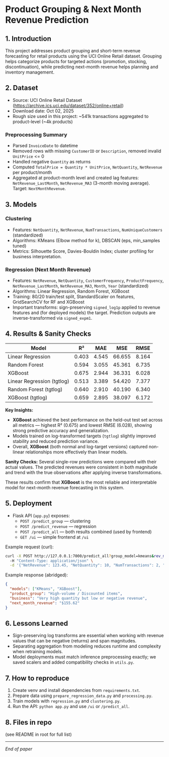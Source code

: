 # Product Grouping & Next Month Revenue Prediction

## 1. Introduction

This project addresses product grouping and short-term revenue forecasting for retail products using the UCI Online Retail dataset. Grouping helps categorize products for targeted actions (promotion, stocking, discontinuation), while predicting next-month revenue helps planning and inventory management.

## 2. Dataset

- Source: UCI Online Retail Dataset (https://archive.ics.uci.edu/dataset/352/online+retail)
- Download date: Oct 02, 2025
- Rough size used in this project: ~541k transactions aggregated to product-level (~4k products)

### Preprocessing Summary
- Parsed `InvoiceDate` to datetime
- Removed rows with missing `CustomerID` or `Description`, removed invalid `UnitPrice` <= 0
- Handled negative `Quantity` as returns
- Computed `TotalPrice = Quantity * UnitPrice`, `NetQuantity`, `NetRevenue` per product/month
- Aggregated at product-month level and created lag features: `NetRevenue_LastMonth`, `NetRevenue_MA3` (3-month moving average). Target: `NextMonthRevenue`.

## 3. Models

### Clustering
- Features: `NetQuantity`, `NetRevenue`, `NumTransactions`, `NumUniqueCustomers` (standardized)
- Algorithms: KMeans (Elbow method for k), DBSCAN (eps, min_samples tuned)
- Metrics: Silhouette Score, Davies-Bouldin Index; cluster profiling for business interpretation.

### Regression (Next Month Revenue)
- Features: `NetRevenue`, `NetQuantity`, `CustomerFrequency`, `ProductFrequency`, `NetRevenue_LastMonth`, `NetRevenue_MA3`, `Month`, `Year` (standardized)
- Algorithms: Linear Regression, Random Forest, XGBoost
- Training: 80/20 train/test split, StandardScaler on features, GridSearchCV for RF and XGBoost
- Important transforms: sign-preserving `signed_log1p` applied to revenue features and (for deployed models) the target. Prediction outputs are inverse-transformed via `signed_expm1`.

## 4. Results & Sanity Checks

| Model                   | R²     | MAE   | MSE    | RMSE  |
|--------------------------|--------|-------|--------|-------|
| Linear Regression        | 0.403  | 4.545 | 66.655 | 8.164 |
| Random Forest            | 0.594  | 3.055 | 45.361 | 6.735 |
| XGBoost                  | 0.675  | 2.944 | 36.331 | 6.028 |
| Linear Regression (tgtlog) | 0.513 | 3.389 | 54.420 | 7.377 |
| Random Forest (tgtlog)   | 0.640  | 2.910 | 40.190 | 6.340 |
| XGBoost (tgtlog)         | 0.659  | 2.895 | 38.097 | 6.172 |

**Key Insights:**
- **XGBoost** achieved the best performance on the held-out test set across all metrics — highest R² (0.675) and lowest RMSE (6.028), showing strong predictive accuracy and generalization.
- Models trained on log-transformed targets (`tgtlog`) slightly improved stability and reduced prediction variance.
- Overall, **XGBoost** (both normal and log-target versions) captured non-linear relationships more effectively than linear models.

**Sanity Checks:**
Several single-row predictions were compared with their actual values. The predicted revenues were consistent in both magnitude and trend with the true observations after applying inverse transformations.

These results confirm that **XGBoost** is the most reliable and interpretable model for next-month revenue forecasting in this system.

## 5. Deployment

- Flask API (`app.py`) exposes:
  - `POST /predict_group` — clustering
  - `POST /predict_revenue` — regression
  - `POST /predict_all` — both results combined (used by frontend)
  - `GET /ui` — simple frontend at `/ui`

Example request (curl):

```bash
curl -X POST http://127.0.0.1:7000/predict_all?group_model=kmeans&rev_model=xgboost \
  -H "Content-Type: application/json" \
  -d '{"NetRevenue": 123.45, "NetQuantity": 10, "NumTransactions": 2, "NumUniqueCustomers": 1, "NetRevenue_LastMonth": 100.0, "NetRevenue_MA3": 95.0, "Month": 9, "ProductFrequency": 3}'
```

Example response (abridged):

```json
{
  "models": ["KMeans", "XGBoost"],
  "product_group": "High-volume / Discounted items",
  "business": "Very high quantity but low or negative revenue",
  "next_month_revenue": "$155.62"
}
```

## 6. Lessons Learned

- Sign-preserving log transforms are essential when working with revenue values that can be negative (returns) and span magnitudes.
- Separating aggregation from modeling reduces runtime and complexity when retraining models.
- Model deployments must match inference preprocessing exactly; we saved scalers and added compatibility checks in `utils.py`.

## 7. How to reproduce

1. Create venv and install dependencies from `requirements.txt`.
2. Prepare data using `prepare_regression_data.py` and `processing.py`.
3. Train models with `regression.py` and `clustering.py`.
4. Run the API: `python app.py` and use `/ui` or `/predict_all`.

## 8. Files in repo

(see README in root for full list)

---

*End of paper*